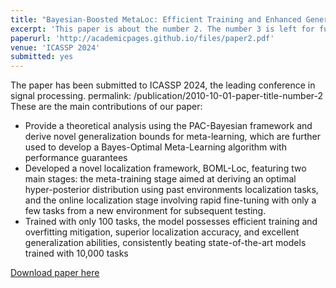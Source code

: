 ```yaml
---
title: "Bayesian-Boosted MetaLoc: Efficient Training and Enhanced Generalization for Indoor Localization"
excerpt: 'This paper is about the number 2. The number 3 is left for future work.'
paperurl: 'http://academicpages.github.io/files/paper2.pdf'
venue: 'ICASSP 2024'
submitted: yes
---
```

The paper has been submitted to ICASSP 2024, the leading conference in signal processing.
permalink: /publication/2010-10-01-paper-title-number-2
These are the main contributions of our paper:
* Provide a theoretical analysis using the PAC-Bayesian framework and derive novel generalization bounds for meta-learning, which are further used to develop a Bayes-Optimal Meta-Learning algorithm with performance guarantees
* Developed a novel localization framework, BOML-Loc, featuring two main stages: the meta-training stage aimed at deriving an optimal hyper-posterior distribution using past environments localization tasks, and the online localization stage involving rapid fine-tuning with only a few tasks from a new environment for subsequent testing.
* Trained with only 100 tasks, the model possesses efficient training and overfitting mitigation, superior localization accuracy, and excellent generalization abilities, consistently beating state-of-the-art models trained with 10,000 tasks

[Download paper here](http://academicpages.github.io/files/paper2.pdf)

